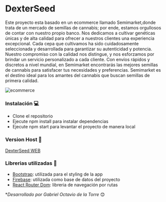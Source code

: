 # DexterSeed
Este proyecto esta basado en un ecommerce llamado Semimarket,donde trata de un mercado de semillas de cannabis; por ende, estamos orgullosos de contar con nuestro propio banco. Nos dedicamos a cultivar genéticas únicas y de alta calidad para ofrecer a nuestros clientes una experiencia excepcional. Cada cepa que cultivamos ha sido cuidadosamente seleccionada y desarrollada para garantizar su autenticidad y potencia. Nuestro compromiso con la calidad nos distingue, y nos esforzamos por brindar un servicio personalizado a cada cliente. Con envíos rápidos y discretos a nivel mundial, en Semimarket encontrarás las mejores semillas de cannabis para satisfacer tus necesidades y preferencias. Semimarket es el destino ideal para los amantes del cannabis que buscan semillas de primera calidad.

![ecommerce](https://i.postimg.cc/nL266k0P/dexterseed.jpg)

### Instalación 💻

- Clone el repositorio
- Ejecute npm install para instalar dependencias
- Ejecute npm start para levantar el proyecto de manera local

### Version Host 🛜

[DexterSeed WEB]()

### Librerias utilizadas 📖

- [Bootstrap](https://getbootstrap.com/docs/5.2/getting-started/introduction/): utilizada para el styling de la app
- [Firebase](https://firebase.google.com/): utilizada como base de datos del proyecto
- [React Router Dom](https://firebase.google.com/): libreria de navegación por rutas

**Desarrollado por Gabriel Octavio de la Torre* 😊


